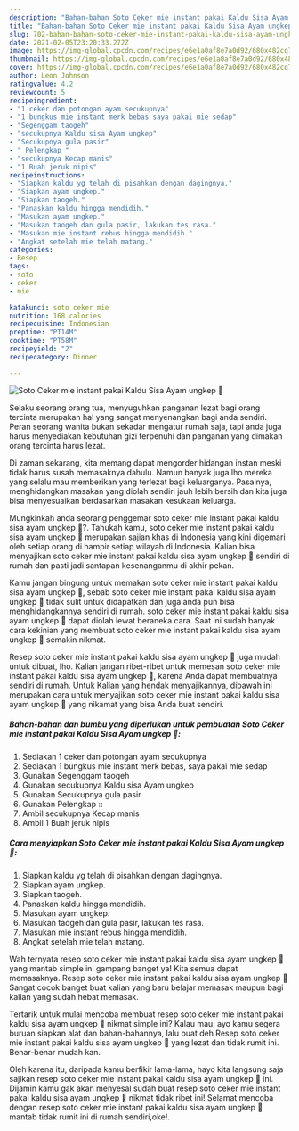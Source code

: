 ```yaml
---
description: "Bahan-bahan Soto Ceker mie instant pakai Kaldu Sisa Ayam ungkep 🍲 yang nikmat dan Mudah Dibuat"
title: "Bahan-bahan Soto Ceker mie instant pakai Kaldu Sisa Ayam ungkep 🍲 yang nikmat dan Mudah Dibuat"
slug: 702-bahan-bahan-soto-ceker-mie-instant-pakai-kaldu-sisa-ayam-ungkep-yang-nikmat-dan-mudah-dibuat
date: 2021-02-05T23:20:33.272Z
image: https://img-global.cpcdn.com/recipes/e6e1a0af8e7a0d92/680x482cq70/soto-ceker-mie-instant-pakai-kaldu-sisa-ayam-ungkep-🍲-foto-resep-utama.jpg
thumbnail: https://img-global.cpcdn.com/recipes/e6e1a0af8e7a0d92/680x482cq70/soto-ceker-mie-instant-pakai-kaldu-sisa-ayam-ungkep-🍲-foto-resep-utama.jpg
cover: https://img-global.cpcdn.com/recipes/e6e1a0af8e7a0d92/680x482cq70/soto-ceker-mie-instant-pakai-kaldu-sisa-ayam-ungkep-🍲-foto-resep-utama.jpg
author: Leon Johnson
ratingvalue: 4.2
reviewcount: 5
recipeingredient:
- "1 ceker dan potongan ayam secukupnya"
- "1 bungkus mie instant merk bebas saya pakai mie sedap"
- "Segenggam taogeh"
- "secukupnya Kaldu sisa Ayam ungkep"
- "Secukupnya gula pasir"
- " Pelengkap "
- "secukupnya Kecap manis"
- "1 Buah jeruk nipis"
recipeinstructions:
- "Siapkan kaldu yg telah di pisahkan dengan dagingnya."
- "Siapkan ayam ungkep."
- "Siapkan taogeh."
- "Panaskan kaldu hingga mendidih."
- "Masukan ayam ungkep."
- "Masukan taogeh dan gula pasir, lakukan tes rasa."
- "Masukan mie instant rebus hingga mendidih."
- "Angkat setelah mie telah matang."
categories:
- Resep
tags:
- soto
- ceker
- mie

katakunci: soto ceker mie 
nutrition: 168 calories
recipecuisine: Indonesian
preptime: "PT14M"
cooktime: "PT58M"
recipeyield: "2"
recipecategory: Dinner

---
```



![Soto Ceker mie instant pakai Kaldu Sisa Ayam ungkep 🍲](https://img-global.cpcdn.com/recipes/e6e1a0af8e7a0d92/680x482cq70/soto-ceker-mie-instant-pakai-kaldu-sisa-ayam-ungkep-🍲-foto-resep-utama.jpg)

Selaku seorang orang tua, menyuguhkan panganan lezat bagi orang tercinta merupakan hal yang sangat menyenangkan bagi anda sendiri. Peran seorang  wanita bukan sekadar mengatur rumah saja, tapi anda juga harus menyediakan kebutuhan gizi terpenuhi dan panganan yang dimakan orang tercinta harus lezat.

Di zaman  sekarang, kita memang dapat mengorder hidangan instan meski tidak harus susah memasaknya dahulu. Namun banyak juga lho mereka yang selalu mau memberikan yang terlezat bagi keluarganya. Pasalnya, menghidangkan masakan yang diolah sendiri jauh lebih bersih dan kita juga bisa menyesuaikan berdasarkan masakan kesukaan keluarga. 



Mungkinkah anda seorang penggemar soto ceker mie instant pakai kaldu sisa ayam ungkep 🍲?. Tahukah kamu, soto ceker mie instant pakai kaldu sisa ayam ungkep 🍲 merupakan sajian khas di Indonesia yang kini digemari oleh setiap orang di hampir setiap wilayah di Indonesia. Kalian bisa menyajikan soto ceker mie instant pakai kaldu sisa ayam ungkep 🍲 sendiri di rumah dan pasti jadi santapan kesenanganmu di akhir pekan.

Kamu jangan bingung untuk memakan soto ceker mie instant pakai kaldu sisa ayam ungkep 🍲, sebab soto ceker mie instant pakai kaldu sisa ayam ungkep 🍲 tidak sulit untuk didapatkan dan juga anda pun bisa menghidangkannya sendiri di rumah. soto ceker mie instant pakai kaldu sisa ayam ungkep 🍲 dapat diolah lewat beraneka cara. Saat ini sudah banyak cara kekinian yang membuat soto ceker mie instant pakai kaldu sisa ayam ungkep 🍲 semakin nikmat.

Resep soto ceker mie instant pakai kaldu sisa ayam ungkep 🍲 juga mudah untuk dibuat, lho. Kalian jangan ribet-ribet untuk memesan soto ceker mie instant pakai kaldu sisa ayam ungkep 🍲, karena Anda dapat membuatnya sendiri di rumah. Untuk Kalian yang hendak menyajikannya, dibawah ini merupakan cara untuk menyajikan soto ceker mie instant pakai kaldu sisa ayam ungkep 🍲 yang nikamat yang bisa Anda buat sendiri.

<!--inarticleads1-->

##### Bahan-bahan dan bumbu yang diperlukan untuk pembuatan Soto Ceker mie instant pakai Kaldu Sisa Ayam ungkep 🍲:

1. Sediakan 1 ceker dan potongan ayam secukupnya
1. Sediakan 1 bungkus mie instant merk bebas, saya pakai mie sedap
1. Gunakan Segenggam taogeh
1. Gunakan secukupnya Kaldu sisa Ayam ungkep
1. Gunakan Secukupnya gula pasir
1. Gunakan  Pelengkap ::
1. Ambil secukupnya Kecap manis
1. Ambil 1 Buah jeruk nipis




<!--inarticleads2-->

##### Cara menyiapkan Soto Ceker mie instant pakai Kaldu Sisa Ayam ungkep 🍲:

1. Siapkan kaldu yg telah di pisahkan dengan dagingnya.
1. Siapkan ayam ungkep.
1. Siapkan taogeh.
1. Panaskan kaldu hingga mendidih.
1. Masukan ayam ungkep.
1. Masukan taogeh dan gula pasir, lakukan tes rasa.
1. Masukan mie instant rebus hingga mendidih.
1. Angkat setelah mie telah matang.




Wah ternyata resep soto ceker mie instant pakai kaldu sisa ayam ungkep 🍲 yang mantab simple ini gampang banget ya! Kita semua dapat memasaknya. Resep soto ceker mie instant pakai kaldu sisa ayam ungkep 🍲 Sangat cocok banget buat kalian yang baru belajar memasak maupun bagi kalian yang sudah hebat memasak.

Tertarik untuk mulai mencoba membuat resep soto ceker mie instant pakai kaldu sisa ayam ungkep 🍲 nikmat simple ini? Kalau mau, ayo kamu segera buruan siapkan alat dan bahan-bahannya, lalu buat deh Resep soto ceker mie instant pakai kaldu sisa ayam ungkep 🍲 yang lezat dan tidak rumit ini. Benar-benar mudah kan. 

Oleh karena itu, daripada kamu berfikir lama-lama, hayo kita langsung saja sajikan resep soto ceker mie instant pakai kaldu sisa ayam ungkep 🍲 ini. Dijamin kamu gak akan menyesal sudah buat resep soto ceker mie instant pakai kaldu sisa ayam ungkep 🍲 nikmat tidak ribet ini! Selamat mencoba dengan resep soto ceker mie instant pakai kaldu sisa ayam ungkep 🍲 mantab tidak rumit ini di rumah sendiri,oke!.

